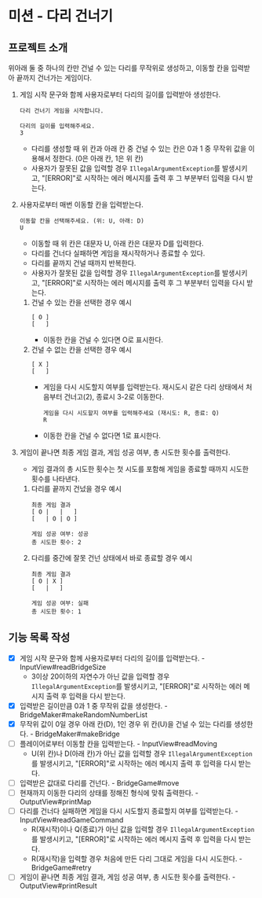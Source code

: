 # 미션 - 다리 건너기

## 프로젝트 소개

위아래 둘 중 하나의 칸만 건널 수 있는 다리를 무작위로 생성하고, 이동할 칸을 입력받아 끝까지 건너가는 게임이다.

1. 게임 시작 문구와 함께 사용자로부터 다리의 길이를 입력받아 생성한다.
    ```
    다리 건너기 게임을 시작합니다.

    다리의 길이를 입력해주세요.
    3
    ```
    - 다리를 생성할 때 위 칸과 아래 칸 중 건널 수 있는 칸은 0과 1 중 무작위 값을 이용해서 정한다. (0은 아래 칸, 1은 위 칸)
    - 사용자가 잘못된 값을 입력할 경우 `IllegalArgumentException`를 발생시키고, "[ERROR]"로 시작하는 에러 메시지를 출력 후 그 부분부터 입력을 다시 받는다.

2. 사용자로부터 매번 이동할 칸을 입력받는다.
    ```
    이동할 칸을 선택해주세요. (위: U, 아래: D)
    U
    ```
    - 이동할 때 위 칸은 대문자 U, 아래 칸은 대문자 D를 입력한다.
    - 다리를 건너다 실패하면 게임을 재시작하거나 종료할 수 있다.
    - 다리를 끝까지 건널 때까지 반복한다.
    - 사용자가 잘못된 값을 입력할 경우 `IllegalArgumentException`를 발생시키고, "[ERROR]"로 시작하는 에러 메시지를 출력 후 그 부분부터 입력을 다시 받는다.
    1. 건널 수 있는 칸을 선택한 경우 예시
        ```
        [ O ]
        [   ]
        ```
       - 이동한 칸을 건널 수 있다면 O로 표시한다. 
    2. 건널 수 없는 칸을 선택한 경우 예시
        ```
        [ X ]
        [   ]
        ```
        - 게임을 다시 시도할지 여부를 입력받는다. 재시도시 같은 다리 상태에서 처음부터 건너고(2), 종료시 3-2로 이동한다.
            ```
            게임을 다시 시도할지 여부를 입력해주세요 (재시도: R, 종료: Q)
            R
            ```
       - 이동한 칸을 건널 수 없다면 1로 표시한다.

3. 게임이 끝나면 최종 게임 결과, 게임 성공 여부, 총 시도한 횟수를 출력한다.
    - 게임 결과의 총 시도한 횟수는 첫 시도를 포함해 게임을 종료할 때까지 시도한 횟수를 나타낸다.
    1. 다리를 끝까지 건넜을 경우 예시
        ```
        최종 게임 결과
        [ O |   |   ]
        [   | O | O ]

        게임 성공 여부: 성공
        총 시도한 횟수: 2
        ```
    2. 다리를 중간에 잘못 건넌 상태에서 바로 종료할 경우 예시
        ```
        최종 게임 결과
        [ O | X ]
        [   |   ]

        게임 성공 여부: 실패
        총 시도한 횟수: 1
        ```

## 기능 목록 작성
- [x] 게임 시작 문구와 함께 사용자로부터 다리의 길이를 입력받는다. - InputView#readBridgeSize
    - 3이상 20이하의 자연수가 아닌 값을 입력할 경우 `IllegalArgumentException`를 발생시키고, "[ERROR]"로 시작하는 에러 메시지 출력 후 입력을 다시 받는다.
- [x] 입력받은 길이만큼 0과 1 중 무작위 값을 생성한다. - BridgeMaker#makeRandomNumberList
- [x] 무작위 값이 0일 경우 아래 칸(D), 1인 경우 위 칸(U)을 건널 수 있는 다리를 생성한다. - BridgeMaker#makeBridge
- [ ] 플레이어로부터 이동할 칸을 입력받는다. - InputView#readMoving
    - U(위 칸)나 D(아래 칸)가 아닌 값을 입력할 경우 `IllegalArgumentException`를 발생시키고, "[ERROR]"로 시작하는 에러 메시지 출력 후 입력을 다시 받는다.
- [ ] 입력받은 값대로 다리를 건넌다. - BridgeGame#move
- [ ] 현재까지 이동한 다리의 상태를 정해진 형식에 맞춰 출력한다. - OutputView#printMap
- [ ] 다리를 건너다 실패하면 게임을 다시 시도할지 종료할지 여부를 입력받는다. - InputView#readGameCommand
    - R(재시작)이나 Q(종료)가 아닌 값을 입력할 경우 `IllegalArgumentException`를 발생시키고, "[ERROR]"로 시작하는 에러 메시지 출력 후 입력을 다시 받는다.
    - R(재시작)을 입력할 경우 처음에 만든 다리 그대로 게임을 다시 시도한다. - BridgeGame#retry
- [ ] 게임이 끝나면 최종 게임 결과, 게임 성공 여부, 총 시도한 횟수를 출력한다. - OutputView#printResult